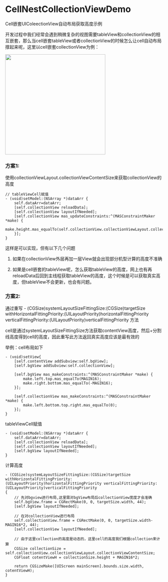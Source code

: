 # CellNestCollectionViewDemo
Cell嵌套UIColeectionView自动布局获取高度示例

开发过程中我们经常会遇到稍微复杂的视图需要tableView和collectionView的相互嵌套，那么当cell嵌套tableView或者collectionView的时候怎么让cell自动布局撑起来呢，这里以cell嵌套collectionView为例：

<img src="https://qn.nobady.cn/github/IMG_2610.PNG" width="320">

### 方案1:
使用collectionViewLayout.collectionViewContentSize来获取collectionView的高度

```objc
// tableViewCell赋值
- (void)setModel:(NSArray *)dataArr {
    self.dataArr=dataArr;
    [self.collectionView reloadData];
    [self.collectionView layoutIfNeeded];
    [self.collectionView mas_updateConstraints:^(MASConstraintMaker *make) {
        make.height.mas_equalTo(self.collectionView.collectionViewLayout.collectionViewContentSize.height);
    }];
}
```

这样是可以实现，但有以下几个问题


1. 如果在collectionView外层再加一层View就会出现部分机型计算的高度不准确

2. 如果是cell嵌套的tableView呢，怎么获取tableView的高度，网上也有再reloadData后回到主线程获取tableView的高度，这个时候是可以获取真实高度，但tableView不会更新，也会有问题。


### 方案2:
通过重写 - (CGSize)systemLayoutSizeFittingSize:(CGSize)targetSize withHorizontalFittingPriority:(UILayoutPriority)horizontalFittingPriority verticalFittingPriority:(UILayoutPriority)verticalFittingPriority 方法

cell是通过systemLayoutSizeFittingSize方法获取contentView高度，然后+分割线高度得到cell的高度，因此重写此方法返回真实高度应该是最有效的

举例：cell布局如下

```objc
- (void)setView{
    [self.contentView addSubview:self.bgView];
    [self.bgView addSubview:self.collectionView];
    
    [self.bgView mas_makeConstraints:^(MASConstraintMaker *make) {
        make.left.top.mas_equalTo(MAGIN16);
        make.right.bottom.mas_equalTo(-MAGIN16);
    }];
    
    [self.collectionView mas_makeConstraints:^(MASConstraintMaker *make) {
        make.left.bottom.top.right.mas_equalTo(0);
    }];
}
```

tableViewCell赋值

```objc
- (void)setModel:(NSArray *)dataArr {
    self.dataArr=dataArr;
    [self.collectionView reloadData];
    [self.collectionView layoutIfNeeded];
    [self.bgView layoutIfNeeded];
}
```

计算高度

```objc
- (CGSize)systemLayoutSizeFittingSize:(CGSize)targetSize withHorizontalFittingPriority:(UILayoutPriority)horizontalFittingPriority verticalFittingPriority:(UILayoutPriority)verticalFittingPriority
{
    // 先对bgview进行布局,这里需对bgView布局后collectionView宽度才会准确
    self.bgView.frame = CGRectMake(0, 0, targetSize.width, 44);
    [self.bgView layoutIfNeeded];
    
    // 在对collectionView进行布局
    self.collectionView.frame = CGRectMake(0, 0, targetSize.width-MAGIN16*2, 44);
    [self.collectionView layoutIfNeeded];
    
    // 由于这里collection的高度是动态的，这里cell的高度我们根据collection来计算
    CGSize collectionSize = self.collectionView.collectionViewLayout.collectionViewContentSize;
    CGFloat cotentViewH = collectionSize.height + MAGIN16*2;
    
    return CGSizeMake([UIScreen mainScreen].bounds.size.width, cotentViewH);
}
```
